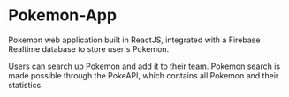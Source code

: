 # Pokemon-App
Pokemon web application built in ReactJS, integrated with a Firebase Realtime database to store user's Pokemon. 

Users can search up Pokemon and add it to their team. Pokemon search is made possible through the PokeAPI, which contains all Pokemon and their statistics.
